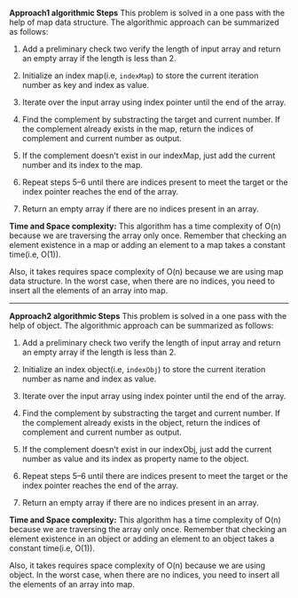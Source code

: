 **Approach1 algorithmic Steps**
This problem is solved in a one pass with the help of map data structure. The algorithmic approach can be summarized as follows:


1. Add a preliminary check two verify the length of input array and return an empty array if the length is less than 2.

3. Initialize an index map(i.e, `indexMap`) to store the current iteration number as key and index as value.

4. Iterate over the input array using index pointer until the end of the array. 

5. Find the complement by substracting the target and current number. If the complement already exists in the map, return the indices of complement and current number as output.

6. If the complement doesn't exist in our indexMap, just add the current number and its index to the map.

7. Repeat steps 5–6 until there are indices present to meet the target or the index pointer reaches the end of the array.

8. Return an empty array if there are no indices present in an array.

**Time and Space complexity:**
This algorithm has a time complexity of O(n) because we are traversing the array only once. Remember that checking an element existence in a map or adding an element to a map takes a constant time(i.e, O(1)).

Also, it takes requires space complexity of O(n) because we are using map data structure. In the worst case, when there are no indices, you need to insert all the elements of an array into map.

----------------------------------------------------------------------------------------------------------------------------
**Approach2 algorithmic Steps**
This problem is solved in a one pass with the help of object. The algorithmic approach can be summarized as follows:


1. Add a preliminary check two verify the length of input array and return an empty array if the length is less than 2.

3. Initialize an index object(i.e, `indexObj`) to store the current iteration number as name and index as value.

4. Iterate over the input array using index pointer until the end of the array. 

5. Find the complement by substracting the target and current number. If the complement already exists in the object, return the indices of complement and current number as output.

6. If the complement doesn't exist in our indexObj, just add the current number as value and its index as property name to the object.

7. Repeat steps 5–6 until there are indices present to meet the target or the index pointer reaches the end of the array.

8. Return an empty array if there are no indices present in an array.

**Time and Space complexity:**
This algorithm has a time complexity of O(n) because we are traversing the array only once. Remember that checking an element existence in an object or adding an element to an object takes a constant time(i.e, O(1)).

Also, it takes requires space complexity of O(n) because we are using object. In the worst case, when there are no indices, you need to insert all the elements of an array into map.